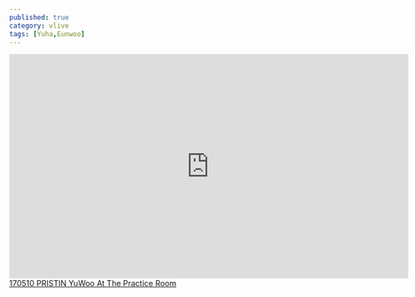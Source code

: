 ```yaml
---
published: true
category: vlive
tags: [Yuha,Eunwoo]
---
```

<iframe src="http://www.vlive.tv/embed/29727" frameborder="no" scrolling="no" marginwidth="0" marginheight="0" WIDTH="720" HEIGHT="405" allowfullscreen></iframe><br /><a href="" target="_blank">170510 PRISTIN YuWoo At The Practice Room</a>